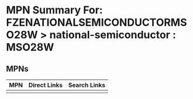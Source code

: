 



# MPN Summary For: FZENATIONALSEMICONDUCTORMSO28W > national-semiconductor : MSO28W

## MPNs
  

|MPN|Direct Links|Search Links|
| :--- | :--- | :--- |
||||
